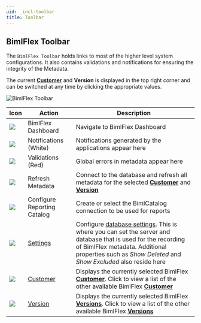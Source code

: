 ```yaml
---
uid: _incl-toolbar
title: Toolbar
---
```


## BimlFlex Toolbar

The `BimlFlex Toolbar` holds links to most of the higher level system configurations. It also contains validations and notifications for ensuring the integrity of the Metadata.

The current **[Customer](xref:bimlflex-concepts-customer)** and **Version** is displayed in the top right corner and can be switched at any time by clicking the appropriate values.

![BimlFlex Toolbar](images/bimlflex-app-title-bar.png "BimlFlex Toolbar")

| Icon | Action | Description |
| ---- | ------ | ----------- |
| <img src="images/svg-icons/BimlFlex.svg"/> | <span class="nowrap-col m-5">BimlFlex Dashboard</span> | Navigate to BimlFlex Dashboard |
| <div class="icon-col m-5"><img src="images/svg-icons/alert.svg"/></div> | <span class="nowrap-col m-5">Notifications (White)</span> | Notifications generated by the applications appear here |
| <div class="icon-col m-5"><img src="images/svg-icons/alert.svg"/></div> | <span class="nowrap-col m-5">Validations (Red)</span> | Global errors in metadata appear here |
| <div class="icon-col m-5"><img src="images/svg-icons/refresh.svg"/></div> | <span class="nowrap-col m-5">Refresh Metadata</span> | Connect to the database and refresh all metadata for the selected **[Customer](xref:bimlflex-concepts-customer)** and **[Version](xref:bimlflex-concepts-version)** |
| <div class="icon-col m-5"><img src="images/svg-icons/biml-catalog-connection.svg"/></div> | <span class="nowrap-col m-5">Configure Reporting Catalog</span> | Create or select the BimlCatalog connection to be used for reports |
| <div class="icon-col m-5"><img src="images/svg-icons/portal-settings.svg"/></div> | <span class="nowrap-col m-5">[Settings](xref:bimlflex-application-database-settings)</span> | Configure [database settings](xref:bimlflex-application-database-settings). This is where you can set the server and database that is used for the recording of BimlFlex metadata. Additional properties such as *Show Deleted* and *Show Excluded* also reside here |
| <div class="icon-col m-5"><img src="images/svg-icons/customers.svg"/></div> | <span class="nowrap-col m-5">[Customer](xref:bimlflex-concepts-customer)</span>|Displays the currently selected BimlFlex **[Customer](xref:bimlflex-concepts-customer)**. Click to view a list of the other available BimlFlex **[Customer](xref:bimlflex-concepts-customer)** |
| <div class="icon-col m-5"><img src="images/svg-icons/versions.svg"/></div> | <span class="nowrap-col m-5">[Version](xref:bimlflex-concepts-version)</span>|Displays the currently selected BimlFlex **[Versions](xref:bimlflex-concepts-version)**. Click to view a list of the other available BimlFlex **[Versions](xref:bimlflex-concepts-version)** |
